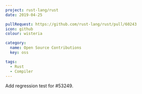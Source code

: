 ```yaml
---
project: rust-lang/rust
date: 2019-04-25

pullRequest: https://github.com/rust-lang/rust/pull/60243
icon: github
colour: wisteria

category:
  name: Open Source Contributions
  key: oss

tags:
  - Rust
  - Compiler
---
```

Add regression test for #53249.
